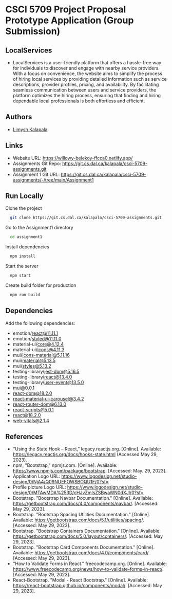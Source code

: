# CSCI 5709 Project Proposal Prototype Application (Group Submission)

## LocalServices

* LocalServices is a user-friendly platform that offers a hassle-free way for individuals to discover and engage with nearby service providers. With a focus on convenience, the website aims to simplify the process of hiring local services by providing detailed information such as service descriptions, provider profiles, pricing, and availability. By facilitating seamless communication between users and service providers, the platform optimizes the hiring process, ensuring that finding and hiring dependable local professionals is both effortless and efficient.

## Authors


* [Limysh Kalapala](lm657206@dal.ca) 


## Links

* Website URL: https://willowy-belekoy-ffcca0.netlify.app/  
* Assignments Git Repo: https://git.cs.dal.ca/kalapala/csci-5709-assignments.git
* Assignment 1 Git URL: https://git.cs.dal.ca/kalapala/csci-5709-assignments/-/tree/main/Assignment1 


## Run Locally

Clone the project

```bash
  git clone https://git.cs.dal.ca/kalapala/csci-5709-assignments.git
```
Go to the Assignment1 directory

```bash
  cd assignment1
```


Install dependencies

```bash
  npm install
```

Start the server

```bash
  npm start
```

Create build folder for production
```bash
  npm run build
```


## Dependencies

Add the following dependencies:

* emotion/react@11.11.1
* emotion/styled@11.11.0
* material-ui/core@4.12.4
* material-ui/icons@4.11.3
* mui/icons-material@5.11.16
* mui/material@5.13.5
* mui/styles@5.13.2
* testing-library/jest-dom@5.16.5
* testing-library/react@13.4.0
* testing-library/user-event@13.5.0
* mui@0.0.1
* react-dom@18.2.0
* react-material-ui-carousel@3.4.2
* react-router-dom@6.13.0
* react-scripts@5.0.1
* react@18.2.0
* web-vitals@2.1.4




    


## References

* “Using the State Hook – React,” legacy.reactjs.org. [Online]. Available:   https://legacy.reactjs.org/docs/hooks-state.html (Accessed May 29, 2023).
* npm, "Bootstrap," npmjs.com. [Online]. Available: https://www.npmjs.com/package/bootstrap. [Accessed: May. 29, 2023].
* Application Logo URL:  https://www.logodesign.net/studio-design/0/NjA4/Q09NUEFOWSBOQU1F/0?sf=
* Profile picture Logo URL: https://www.logodesign.net/studio-design/0/MTAwMDA%253D/cHJvZmlsZSBwaWN0dXJl/0?sf=
* Bootstrap. "Bootstrap Navbar Documentation." [Online]. Available: https://getbootstrap.com/docs/4.0/components/navbar/. [Accessed: May 29, 2023].
* Bootstrap. "Bootstrap Spacing Utilities Documentation." [Online]. Available: https://getbootstrap.com/docs/5.1/utilities/spacing/. [Accessed: May 29, 2023].
* Bootstrap. "Bootstrap Containers Documentation." [Online]. Available: https://getbootstrap.com/docs/5.0/layout/containers/. [Accessed: May 29, 2023].
* Bootstrap. "Bootstrap Card Components Documentation." [Online]. Available: https://getbootstrap.com/docs/4.0/components/card/. [Accessed: May 29, 2023].
* "How to Validate Forms in React." freecodecamp.org. [Online]. Available: https://www.freecodecamp.org/news/how-to-validate-forms-in-react/. [Accessed: May 29, 2023].
* React-Bootstrap. "Modal - React Bootstrap." [Online]. Available: https://react-bootstrap.github.io/components/modal/. [Accessed: May 29, 2023].





